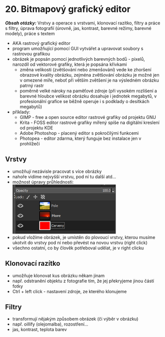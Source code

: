 # 20. Bitmapový grafický editor

***Obsah otázky:*** Vrstvy a operace s vrstvami, klonovací razítko, filtry a práce s filtry, úprava fotografií (úrovně, jas, kontrast, barevné režimy, barevné modely), práce s textem 

- AKA rastrový grafický editor
- program umožňující pomocí GUI vytvářet a upravovat soubory s rastrovou grafikou
- obrázek je popsán pomocí jednotlivých barevných bodů - pixelů, narozdíl od vektorové grafiky, která je popsána křivkami
	- změna velikosti (zvětšování nebo zmenšování) vede ke zhoršení obrazové kvality obrázku, zejména zvětšování obrázku je možné jen v omezené míře, neboť při větším zvětšení je na výsledném obrázku patrný rastr
	- poměrně velké nároky na paměťové zdroje (při vysokém rozlišení a barevné hloubce velikost obrázku dosahuje i jednotek megabytů, v profesionální grafice se běžně operuje i s podklady o desítkách megabytů)
- příklady:
	- GIMP - free a open source editor rastrové grafiky od projektu GNU
	- Krita - FOSS editor rastrové grafiky mířený spíše na digitální kreslení od projektu KDE
	- Adobe Photoshop - placený editor s pokročilými funkcemi
	- Photopea - editor zdarma, který funguje bez instalace jen v prohlížeči

## Vrstvy
- umožňují nezávisle pracovat s více obrázky
- nahoře vidíme nejvyšší vrstvu, pod ní tu další atd...
- možnost úpravy průhlednosti:  
![](res/20_Opacity.png)
- pokud vložíme obrázek, je umístěn do plovoucí vrstvy, kterou musíme ukotvit do vrstvy pod ní nebo převést na novou vrstvu (right click)
- všechno ostatní, co by člověk potřeboval udělat, je v right clicku

## Klonovací razítko
- umožňuje klonovat kus obrázku někam jinam
- např. odstranění objektu z fotografie tím, že jej překryjeme jinou částí fotky
- Ctrl + left click - nastavení zdroje, ze kterého klonujeme

## Filtry
- transformují nějakým způsobem obrázek (či výběr v obrázku)
- např. oillify (olejomalba), rozostření...
- jas, kontrast, teplota barev